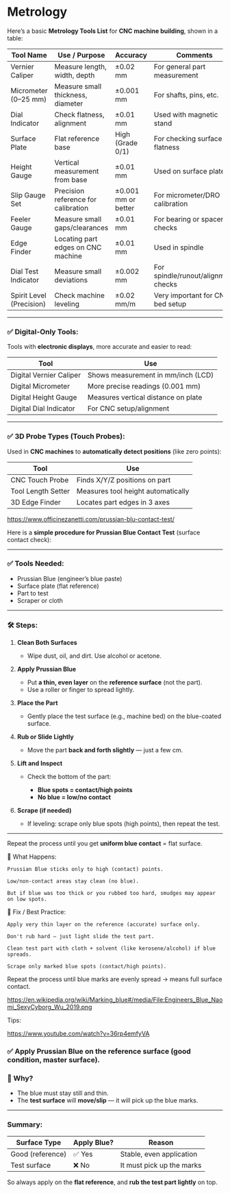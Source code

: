 # Metrology





Here’s a basic **Metrology Tools List** for **CNC machine building**, shown in a table:

| **Tool Name**            | **Use / Purpose**                   | **Accuracy**        | **Comments**                        |
| ------------------------ | ----------------------------------- | ------------------- | ----------------------------------- |
| Vernier Caliper          | Measure length, width, depth        | ±0.02 mm            | For general part measurement        |
| Micrometer (0–25 mm)     | Measure small thickness, diameter   | ±0.001 mm           | For shafts, pins, etc.              |
| Dial Indicator           | Check flatness, alignment           | ±0.01 mm            | Used with magnetic stand            |
| Surface Plate            | Flat reference base                 | High (Grade 0/1)    | For checking surface flatness       |
| Height Gauge             | Vertical measurement from base      | ±0.01 mm            | Used on surface plate               |
| Slip Gauge Set           | Precision reference for calibration | ±0.001 mm or better | For micrometer/DRO calibration      |
| Feeler Gauge             | Measure small gaps/clearances       | ±0.01 mm            | For bearing or spacer checks        |
| Edge Finder              | Locating part edges on CNC machine  | ±0.01 mm            | Used in spindle                     |
| Dial Test Indicator      | Measure small deviations            | ±0.002 mm           | For spindle/runout/alignment checks |
| Spirit Level (Precision) | Check machine leveling              | ±0.02 mm/m          | Very important for CNC bed setup    |




---

### ✅ **Digital-Only Tools:**

Tools with **electronic displays**, more accurate and easier to read:

| **Tool**                | **Use**                             |
| ----------------------- | ----------------------------------- |
| Digital Vernier Caliper | Shows measurement in mm/inch (LCD)  |
| Digital Micrometer      | More precise readings (0.001 mm)    |
| Digital Height Gauge    | Measures vertical distance on plate |
| Digital Dial Indicator  | For CNC setup/alignment             |

---

### ✅ **3D Probe Types (Touch Probes):**

Used in **CNC machines** to **automatically detect positions** (like zero points):

| **Tool**           | **Use**                            |
| ------------------ | ---------------------------------- |
| CNC Touch Probe    | Finds X/Y/Z positions on part      |
| Tool Length Setter | Measures tool height automatically |
| 3D Edge Finder     | Locates part edges in 3 axes       |





https://www.officinezanetti.com/prussian-blu-contact-test/



Here is a **simple procedure for Prussian Blue Contact Test** (surface contact check):

---

### ✅ **Tools Needed:**

* Prussian Blue (engineer’s blue paste)
* Surface plate (flat reference)
* Part to test
* Scraper or cloth

---

### 🛠 **Steps:**

1. **Clean Both Surfaces**

   * Wipe dust, oil, and dirt. Use alcohol or acetone.

2. **Apply Prussian Blue**

   * Put **a thin, even layer** on the **reference surface** (not the part).
   * Use a roller or finger to spread lightly.

3. **Place the Part**

   * Gently place the test surface (e.g., machine bed) on the blue-coated surface.

4. **Rub or Slide Lightly**

   * Move the part **back and forth slightly** — just a few cm.

5. **Lift and Inspect**

   * Check the bottom of the part:

     * **Blue spots = contact/high points**
     * **No blue = low/no contact**

6. **Scrape (if needed)**

   * If leveling: scrape only blue spots (high points), then repeat the test.

---

Repeat the process until you get **uniform blue contact** = flat surface.





🔹 What Happens:

    Prussian Blue sticks only to high (contact) points.

    Low/non-contact areas stay clean (no blue).

    But if blue was too thick or you rubbed too hard, smudges may appear on low spots.

🔧 Fix / Best Practice:

    Apply very thin layer on the reference (accurate) surface only.

    Don't rub hard — just light slide the test part.

    Clean test part with cloth + solvent (like kerosene/alcohol) if blue spreads.

    Scrape only marked blue spots (contact/high points).

Repeat the process until blue marks are evenly spread → means full surface contact.





https://en.wikipedia.org/wiki/Marking_blue#/media/File:Engineers_Blue_Naomi_SexyCyborg_Wu_2019.png




Tips:


https://www.youtube.com/watch?v=36rp4emfyVA



### ✅ Apply Prussian Blue on the **reference surface** (good condition, master surface).

### 🔹 Why?

* The blue must stay still and thin.
* The **test surface** will **move/slip** — it will pick up the blue marks.

---

### Summary:

| Surface Type     | Apply Blue? | Reason                    |
| ---------------- | ----------- | ------------------------- |
| Good (reference) | ✅ Yes       | Stable, even application  |
| Test surface     | ❌ No        | It must pick up the marks |

So always apply on the **flat reference**, and **rub the test part lightly** on top.






